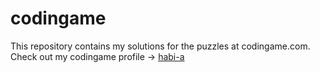# codingame

This repository contains my solutions for the puzzles at codingame.com.
Check out my codingame profile -> <a href="https://www.codingame.com/profile/3a27ddffe84af1d17ed4fb04ae0560a35951162">habi-a</a>
